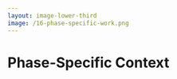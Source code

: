 ```yaml
---
layout: image-lower-third
image: /16-phase-specific-work.png
---
```


# Phase-Specific Context

<!--

**Speaker Notes:**
Main message: Context relevance depends heavily on the current development phase

- Phase dependency
- Right information
- Context awareness

*Transition: Let me show you what this looks like in practice.*

...

**Reader Notes:**

Here's the breakthrough insight that changed everything for me: relevant context is heavily dependent on the current development phase. During requirements gathering, you need user stories, business context, and constraints. During development, you need relevant code files, architecture decisions, and established patterns. During debugging, you need error logs, stack traces, and information about recent changes. The art is knowing what context matters most for each phase and providing just enough - not too little, not too much.

-->
